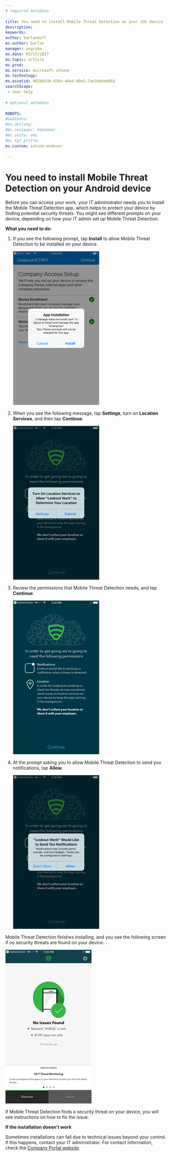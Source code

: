 ```yaml
---
# required metadata

title: You need to install Mobile Threat Detection on your iOS device | Microsoft Docs
description:
keywords:
author: barlanmsft
ms.author: barlan
manager: angrobe
ms.date: 03/17/2017
ms.topic: article
ms.prod:
ms.service: microsoft-intune
ms.technology:
ms.assetid: 902bb538-d30a-44e4-80e1-7ae34e6a605d
searchScope:
 - User help

# optional metadata

ROBOTS:  
#audience:
#ms.devlang:
#ms.reviewer: heenamac
#ms.suite: ems
#ms.tgt_pltfrm:
ms.custom: intune-enduser

---
```


# You need to install Mobile Threat Detection on your Android device

Before you can access your work, your IT administrator needs you to install the Mobile Threat Detection app, which helps to protect your device by finding potential security threats. You might see different prompts on your device, depending on how your IT admin set up Mobile Threat Detection.

**What you need to do:**

1.	If you see the following prompt, tap **Install** to allow Mobile Threat Detection to be installed on your device.

	![Tap install to install Mobile Threat Detection](./media/ios-lfw-install-app-request.png)

2. When you see the following message, tap **Settings**, turn on **Location Services**, and then tap **Continue**.

	![Tap Settings and then Location Services](./media/ios-lfw-allow-location-services.png)

3. Review the permissions that Mobile Threat Detection needs, and tap **Continue**.

	![you are now connected to Mobile Threat Detection](./media/ios-lfw-permissions-lookout-needs.png)

4. At the prompt asking you to allow Mobile Threat Detection to send you notifications, tap **Allow**.

	![Tap Settings and then Location Services](./media/ios-lfw-allow-notifications.png)


Mobile Threat Detection finishes installing, and you see the following screen if no security threats are found on your device.

![Mobile Threat Detection found no security threats](./media/ios-lfw-no-threats-found.png)

If Mobile Threat Detection finds a security threat on your device, you will see instructions on how to fix the issue.

**If the installation doesn't work**

Sometimes installations can fail due to technical issues beyond your control. If this happens, contact your IT administrator. For contact information, check the [Company Portal website](http://portal.manage.microsoft.com).
